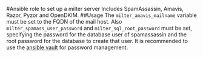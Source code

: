 #Ansible role to set up a milter server
Includes SpamAssassin, Amavis, Razor, Pyzor and OpenDKIM.
##Usage
The `milter_amavis_mailname` variable must be set to the FQDN of the mail host.
Also `milter_spamass_user_password` and `milter_sql_root_password` must be set, specifying the password for the database user of spamassassin and the root password for the database to create that user. It is recommended to use the [ansible vault](https://docs.ansible.com/ansible/playbooks_vault.html) for password management.
